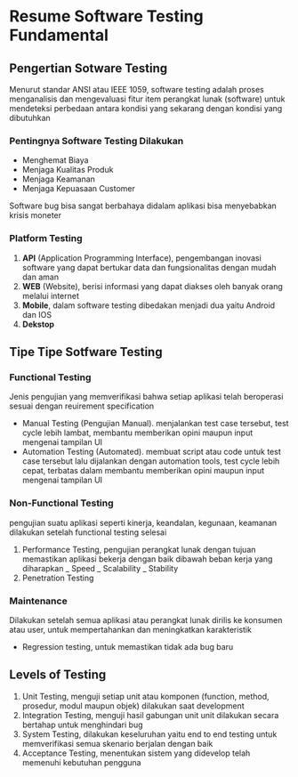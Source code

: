 # Resume Software Testing Fundamental

## Pengertian Sotware Testing

<aside>
Menurut standar ANSI atau IEEE 1059, software testing adalah proses menganalisis dan mengevaluasi fitur item perangkat lunak (software) untuk mendeteksi perbedaan antara kondisi yang sekarang dengan kondisi yang dibutuhkan

</aside>

### Pentingnya Software Testing Dilakukan

- Menghemat Biaya
- Menjaga Kualitas Produk
- Menjaga Keamanan
- Menjaga Kepuasaan Customer

Software bug bisa sangat berbahaya didalam aplikasi bisa menyebabkan krisis moneter

### Platform Testing

1. **API** (Application Programming Interface), pengembangan inovasi software yang dapat bertukar data dan fungsionalitas dengan mudah dan aman
1. **WEB** (Website), berisi informasi yang dapat diakses oleh banyak orang melalui internet
1. **Mobile**, dalam software testing dibedakan menjadi dua yaitu Android dan IOS
1. **Dekstop**

## Tipe Tipe Sotfware Testing

### Functional Testing

<aside>
Jenis pengujian yang memverifikasi bahwa setiap aplikasi telah beroperasi sesuai dengan reuirement specification
</aside>

- Manual Testing (Pengujian Manual). menjalankan test case tersebut, test cycle lebih lambat, membantu memberikan opini maupun input mengenai tampilan UI
- Automation Testing (Automated). membuat script atau code untuk test case tersebut lalu dijalankan dengan automation tools, test cycle lebih cepat, terbatas dalam membantu memberikan opini maupun input mengenai tampilan UI

### Non-Functional Testing

<aside>
pengujian suatu aplikasi seperti kinerja, keandalan, kegunaan, keamanan dilakukan setelah functional testing selesai
</aside>

1. Performance Testing, pengujian perangkat lunak dengan tujuan memastikan aplikasi bekerja dengan baik dibawah beban kerja yang diharapkan
   _ Speed
   _ Scalability
   _ Stability
1. Penetration Testing

### Maintenance

<aside>
Dilakukan setelah semua aplikasi atau perangkat lunak dirilis ke konsumen atau user, untuk mempertahankan dan meningkatkan karakteristik
</aside>

- Regression testing, untuk memastikan tidak ada bug baru

## Levels of Testing

1. Unit Testing, menguji setiap unit atau komponen (function, method, prosedur, modul maupun objek) dilakukan saat development
1. Integration Testing, menguji hasil gabungan unit unit dilakukan secara bertahap untuk menghindari bug
1. System Testing, dilakukan keseluruhan yaitu end to end testing untuk memverifikasi semua skenario berjalan dengan baik
1. Acceptance Testing, menentukan sistem yang didevelop telah memenuhi kebutuhan pengguna
